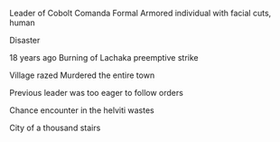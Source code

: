 Leader of Cobolt Comanda
Formal Armored individual with facial cuts, human

Disaster

18 years ago
Burning of Lachaka
preemptive strike

Village razed
Murdered the entire town

Previous leader was too eager to follow orders

Chance encounter in the helviti wastes

City of a thousand stairs
